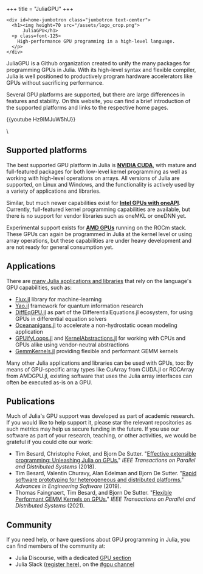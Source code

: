 +++
title = "JuliaGPU"
+++

~~~
<div id=home-jumbotron class="jumbotron text-center">
  <h1><img height=70 src="/assets/logo_crop.png">
      JuliaGPU</h1>
  <p class=font-125>
    High-performance GPU programming in a high-level language.
  </p>
</div>
~~~

JuliaGPU is a Github organization created to unify the many packages for programming GPUs in Julia. With its high-level syntax and flexible compiler, Julia is well positioned to productively program hardware accelerators like GPUs without
sacrificing performance.

Several GPU platforms are supported, but there are large differences in features and stability. On this website, you can find a brief introduction of the supported platforms and links to the respective home pages.

{{youtube Hz9IMJuW5hU}}

\

## Supported platforms

The best supported GPU platform in Julia is [**NVIDIA CUDA**](/cuda/), with mature and full-featured packages for both low-level kernel programming as well as working with high-level operations on arrays.
All versions of Julia are supported, on Linux and Windows, and the functionality is actively used by a variety of applications and libraries.

Similar, but much newer capabilities exist for [**Intel GPUs with oneAPI**](/oneapi/). Currently, full-featured kernel programming capabilities are available, but there is no support for vendor libraries such as oneMKL or oneDNN yet.

Experimental support exists for [**AMD GPUs**](/rocm/) running on the ROCm stack. These GPUs can again be programmed in Julia at the kernel level or using array operations, but these capabilities are under heavy development and are not ready for general consumption yet.

## Applications

There are [many Julia applications and libraries](https://juliahub.com/ui/Packages/CUDAnative/4Zu2W/) that rely on the language's GPU
capabilities, such as:

- [Flux.jl](https://github.com/FluxML/Flux.jl) library for machine-learning
- [Yao.jl](https://github.com/QuantumBFS/Yao.jl) framework for quantum information research
- [DiffEqGPU.jl](https://github.com/JuliaDiffEq/DiffEqGPU.jl) as part of the DifferentialEquations.jl ecosystem, for using GPUs in differential equation solvers
- [Oceananigans.jl](https://github.com/climate-machine/Oceananigans.jl) to accelerate a non-hydrostatic ocean modeling application
- [GPUifyLoops.jl](https://github.com/vchuravy/GPUifyLoops.jl/) and [KernelAbstractions.jl](https://github.com/JuliaGPU/KernelAbstractions.jl) for working with CPUs and GPUs alike using vendor-neutral abstractions
- [GemmKernels.jl](https://github.com/JuliaGPU/GemmKernels.jl) providing flexible and performant GEMM kernels

Many other Julia applications and libraries can be used with GPUs, too: By means of GPU-specific array types like CuArray from CUDA.jl or ROCArray from AMDGPU.jl, existing software that uses the Julia array interfaces can often be executed as-is on a GPU.

## Publications

Much of Julia's GPU support was developed as part of academic research. If you would like
to help support it, please star the relevant repositories as such metrics may help us secure
funding in the future. If you use our software as part of your research, teaching, or other
activities, we would be grateful if you could cite our work:

- Tim Besard, Christophe Foket, and Bjorn De Sutter. "[Effective extensible programming: Unleashing Julia on GPUs.](https://ieeexplore.ieee.org/abstract/document/8471188)" *IEEE Transactions on Parallel and Distributed Systems* (2018).
- Tim Besard, Valentin Churavy, Alan Edelman and Bjorn De Sutter. "[Rapid software prototyping for heterogeneous and distributed platforms.](https://www.sciencedirect.com/science/article/pii/S0965997818310123)" *Advances in Engineering Software* (2019).
- Thomas Faingnaert, Tim Besard, and Bjorn De Sutter. "[Flexible Performant GEMM Kernels on GPUs.](https://ieeexplore.ieee.org/document/9655458)" *IEEE Transactions on Parallel and Distributed Systems* (2021).

## Community

If you need help, or have questions about GPU programming in Julia, you can find members of
the community at:

- Julia Discourse, with a dedicated [GPU section](https://discourse.julialang.org/c/domain/gpu/11)
- Julia Slack ([register here](https://slackinvite.julialang.org/)), on the [#gpu channel](https://julialang.slack.com/messages/C689Y34LE/)
